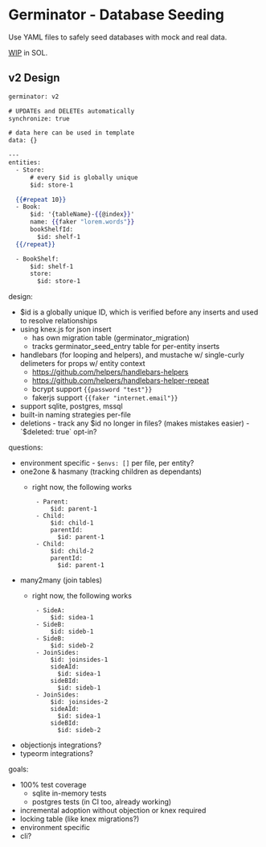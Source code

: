 # Germinator - Database Seeding
Use YAML files to safely seed databases with mock and real data.

[WIP](https://gitlab.servalldatasystems.com/sol/sol-backend/commit/9c907edbeffc8298cd4b64a6202c428abbefd545) in SOL.

## v2 Design
```handlebars
germinator: v2

# UPDATEs and DELETEs automatically
synchronize: true

# data here can be used in template
data: {}

---
entities:
  - Store:
      # every $id is globally unique
      $id: store-1

  {{#repeat 10}}
  - Book:
      $id: '{tableName}-{{@index}}'
      name: {{faker "lorem.words"}}
      bookShelfId:
        $id: shelf-1
  {{/repeat}}

  - BookShelf:
      $id: shelf-1
      store:
        $id: store-1
```

design:
- $id is a globally unique ID, which is verified before any inserts and used to resolve relationships
- using knex.js for json insert
  - has own migration table (germinator_migration)
  - tracks germinator_seed_entry table for per-entity inserts
- handlebars (for looping and helpers), and mustache w/ single-curly delimeters for props w/ entity context
  - https://github.com/helpers/handlebars-helpers
  - https://github.com/helpers/handlebars-helper-repeat
  - bcrypt support `{{password "test"}}`
  - fakerjs support `{{faker "internet.email"}}`
- support sqlite, postgres, mssql
- built-in naming strategies per-file
- deletions - track any $id no longer in files? (makes mistakes easier)  - `$deleted: true` opt-in?

questions:
- environment specific - `$envs: []` per file, per entity?
- one2one & hasmany (tracking children as dependants)
  - right now, the following works

         - Parent:
             $id: parent-1
         - Child:
             $id: child-1
             parentId:
               $id: parent-1
         - Child:
             $id: child-2
             parentId:
               $id: parent-1
- many2many (join tables)
  - right now, the following works

         - SideA:
             $id: sidea-1
         - SideB:
             $id: sideb-1
         - SideB:
             $id: sideb-2
         - JoinSides:
             $id: joinsides-1
             sideAId:
               $id: sidea-1
             sideBId:
               $id: sideb-1
         - JoinSides:
             $id: joinsides-2
             sideAId:
               $id: sidea-1
             sideBId:
               $id: sideb-2
- objectionjs integrations?
- typeorm integrations?

goals:
- 100% test coverage
  - sqlite in-memory tests
  - postgres tests (in CI too, already working)
- incremental adoption without objection or knex required
- locking table (like knex migrations?)
- environment specific
- cli?
